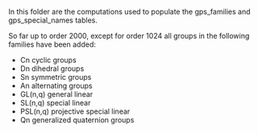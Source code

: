 In this folder are the computations used to populate the gps_families and gps_special_names tables.

So far up to order 2000, except for order 1024  all groups in the following families have been added:

* Cn  cyclic groups
* Dn  dihedral groups
* Sn  symmetric groups
* An  alternating groups
* GL(n,q) general linear
* SL(n,q) special linear
* PSL(n,q) projective special linear
* Qn   generalized quaternion groups

